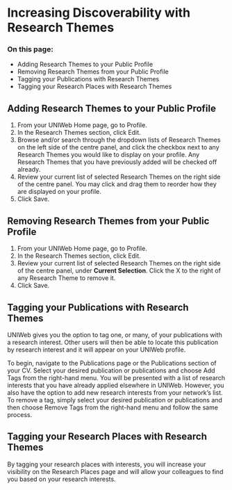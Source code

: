 # Increasing Discoverability with Research Themes

### On this page:

* Adding Research Themes to your Public Profile
* Removing Research Themes from your Public Profile
* Tagging your Publications with Research Themes
* Tagging your Research Places with Research Themes

## Adding Research Themes to your Public Profile

1. From your UNIWeb Home page, go to Profile. 
2. In the Research Themes section, click Edit.
3. Browse and/or search through the dropdown lists of Research Themes on the left side of the centre panel, and click the checkbox next to any Research Themes you would like to display on your profile. Any Research Themes that you have previously added will be checked off already.
4. Review your current list of selected Research Themes on the right side of the centre panel. You may click and drag them to reorder how they are displayed on your profile. 
5. Click Save.

## Removing Research Themes from your Public Profile

1. From your UNIWeb Home page, go to Profile. 
2. In the Research Themes section, click Edit.
3. Review your current list of selected Research Themes on the right side of the centre panel, under **Current Selection**. Click the X to the right of any Research Theme to remove it. 
4. Click Save.

## Tagging your Publications with Research Themes

UNIWeb gives you the option to tag one, or many, of your publications with a research interest. Other users will then be able to locate this publication by research interest and it will appear on your UNIWeb profile.

To begin, navigate to the Publications page or the Publications section of your CV. Select your desired publication or publications and choose Add Tags from the right-hand menu. You will be presented with a list of research interests that you have already applied elsewhere in UNIWeb. However, you also have the option to add new research interests from your network’s list. To remove a tag, simply select your desired publication or publications and then choose Remove Tags from the right-hand menu and follow the same process.

## Tagging your Research Places with Research Themes

By tagging your research places with interests, you will increase your visibility on the Research Places page and will allow your colleagues to find you based on your research interests.

